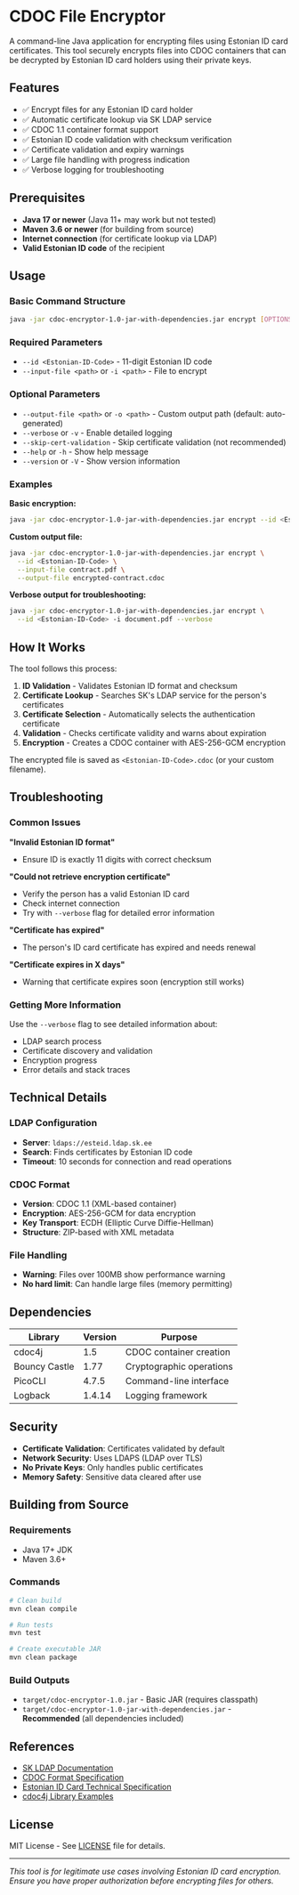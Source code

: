 # CDOC File Encryptor

A command-line Java application for encrypting files using Estonian ID card certificates. This tool securely encrypts files into CDOC containers that can be decrypted by Estonian ID card holders using their private keys.

## Features

- ✅ Encrypt files for any Estonian ID card holder
- ✅ Automatic certificate lookup via SK LDAP service
- ✅ CDOC 1.1 container format support
- ✅ Estonian ID code validation with checksum verification
- ✅ Certificate validation and expiry warnings
- ✅ Large file handling with progress indication
- ✅ Verbose logging for troubleshooting

## Prerequisites

- **Java 17 or newer** (Java 11+ may work but not tested)
- **Maven 3.6 or newer** (for building from source)
- **Internet connection** (for certificate lookup via LDAP)
- **Valid Estonian ID code** of the recipient

## Usage

### Basic Command Structure
```bash
java -jar cdoc-encryptor-1.0-jar-with-dependencies.jar encrypt [OPTIONS]
```

### Required Parameters
- `--id <Estonian-ID-Code>` - 11-digit Estonian ID code
- `--input-file <path>` or `-i <path>` - File to encrypt

### Optional Parameters
- `--output-file <path>` or `-o <path>` - Custom output path (default: auto-generated)
- `--verbose` or `-v` - Enable detailed logging
- `--skip-cert-validation` - Skip certificate validation (not recommended)
- `--help` or `-h` - Show help message
- `--version` or `-V` - Show version information

### Examples

**Basic encryption:**
```bash
java -jar cdoc-encryptor-1.0-jar-with-dependencies.jar encrypt --id <Estonian-ID-Code> -i contract.pdf
```

**Custom output file:**
```bash
java -jar cdoc-encryptor-1.0-jar-with-dependencies.jar encrypt \
  --id <Estonian-ID-Code> \
  --input-file contract.pdf \
  --output-file encrypted-contract.cdoc
```

**Verbose output for troubleshooting:**
```bash
java -jar cdoc-encryptor-1.0-jar-with-dependencies.jar encrypt \
  --id <Estonian-ID-Code> -i document.pdf --verbose
```

## How It Works

The tool follows this process:

1. **ID Validation** - Validates Estonian ID format and checksum
2. **Certificate Lookup** - Searches SK's LDAP service for the person's certificates
3. **Certificate Selection** - Automatically selects the authentication certificate
4. **Validation** - Checks certificate validity and warns about expiration
5. **Encryption** - Creates a CDOC container with AES-256-GCM encryption

The encrypted file is saved as `<Estonian-ID-Code>.cdoc` (or your custom filename).

## Troubleshooting

### Common Issues

**"Invalid Estonian ID format"**
- Ensure ID is exactly 11 digits with correct checksum

**"Could not retrieve encryption certificate"**
- Verify the person has a valid Estonian ID card
- Check internet connection
- Try with `--verbose` flag for detailed error information

**"Certificate has expired"**
- The person's ID card certificate has expired and needs renewal

**"Certificate expires in X days"**
- Warning that certificate expires soon (encryption still works)

### Getting More Information

Use the `--verbose` flag to see detailed information about:
- LDAP search process
- Certificate discovery and validation
- Encryption progress
- Error details and stack traces

## Technical Details

### LDAP Configuration
- **Server**: `ldaps://esteid.ldap.sk.ee`
- **Search**: Finds certificates by Estonian ID code
- **Timeout**: 10 seconds for connection and read operations

### CDOC Format
- **Version**: CDOC 1.1 (XML-based container)
- **Encryption**: AES-256-GCM for data encryption
- **Key Transport**: ECDH (Elliptic Curve Diffie-Hellman)
- **Structure**: ZIP-based with XML metadata

### File Handling
- **Warning**: Files over 100MB show performance warning
- **No hard limit**: Can handle large files (memory permitting)

## Dependencies

| Library | Version | Purpose |
|---------|---------|---------|
| cdoc4j | 1.5 | CDOC container creation |
| Bouncy Castle | 1.77 | Cryptographic operations |
| PicoCLI | 4.7.5 | Command-line interface |
| Logback | 1.4.14 | Logging framework |

## Security

- **Certificate Validation**: Certificates validated by default
- **Network Security**: Uses LDAPS (LDAP over TLS)
- **No Private Keys**: Only handles public certificates
- **Memory Safety**: Sensitive data cleared after use

## Building from Source

### Requirements
- Java 17+ JDK
- Maven 3.6+

### Commands
```bash
# Clean build
mvn clean compile

# Run tests
mvn test

# Create executable JAR
mvn clean package
```

### Build Outputs
- `target/cdoc-encryptor-1.0.jar` - Basic JAR (requires classpath)
- `target/cdoc-encryptor-1.0-jar-with-dependencies.jar` - **Recommended** (all dependencies included)

## References

- [SK LDAP Documentation](https://github.com/SK-EID/LDAP/wiki/Knowledge-Base)
- [CDOC Format Specification](https://github.com/open-eid/cdoc4j/wiki)
- [Estonian ID Card Technical Specification](https://www.id.ee/en/article/for-developers/)
- [cdoc4j Library Examples](https://github.com/open-eid/cdoc4j/wiki/Examples-of-how-to-use-it)

## License

MIT License - See [LICENSE](LICENSE) file for details.

---

*This tool is for legitimate use cases involving Estonian ID card encryption. Ensure you have proper authorization before encrypting files for others.*